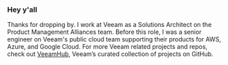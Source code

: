 ### Hey y'all
Thanks for dropping by. I work at Veeam as a Solutions Architect on the Product Management Alliances team. Before this role, I was a senior engineer on Veeam's public cloud team supporting their products for AWS, Azure, and Google Cloud. For more Veeam related projects and repos, check out [VeeamHub](https://github.com/veeamhub), Veeam’s curated collection of projects on GitHub.
